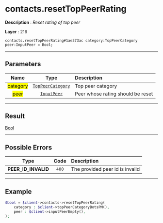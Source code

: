 # contacts.resetTopPeerRating

**Description** : *Reset rating of top peer*

**Layer** : 216

```tl
contacts.resetTopPeerRating#1ae373ac category:TopPeerCategory peer:InputPeer = Bool;
```

---

## Parameters

| Name | Type | Description |
| :---: | :---: | :--- |
| <mark>category</mark> | [`TopPeerCategory`](type/TopPeerCategory) | Top peer category |
| <mark>peer</mark> | [`InputPeer`](type/InputPeer) | Peer whose rating should be reset |

---

## Result

[Bool](type/Bool)

---

## Possible Errors

| Type | Code | Description |
| :---: | :---: | :--- |
| **PEER_ID_INVALID** | `400` | The provided peer id is invalid |

---

## Example

```php
$bool = $client->contacts->resetTopPeerRating(
	category : $client->topPeerCategoryBotsPM(),
	peer : $client->inputPeerEmpty(),
);
```